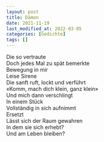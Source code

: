 ```yaml
---
layout: post
title: Dämon
date: 2021-11-19
last_modified_at: 2022-03-05
categories: [Gedichte]
tags: []
---
```


Die so vertraute  
Doch jedes Mal zu spät bemerkte  
Bewegung in mir  
Leise Sirene  
Die sanft ruft, lockt und verführt  
«Komm, mach dich klein, ganz klein»  
Und mich dann verschlingt  
In einem Stück  
Vollständig in sich aufnimmt  
Ersetzt  
Lässt sich der Raum gewahren  
In dem sie sich erhebt?  
Und am Leben bleiben?
